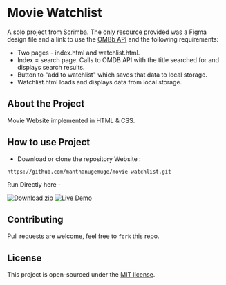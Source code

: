 # Movie Watchlist

A solo project from Scrimba. The only resource provided was a Figma design file and a link to use the [OMBb API](https://www.omdbapi.com/) and the following requirements:

-   Two pages - index.html and watchlist.html.
-   Index = search page. Calls to OMDB API with the title searched for and displays search results.
-   Button to "add to watchlist" which saves that data to local storage.
-   Watchlist.html loads and displays data from local storage.

## About the Project
Movie Website implemented in HTML & CSS.

## How to use Project

- Download or clone the repository Website : 
```
https://github.com/manthanugemuge/movie-watchlist.git
``` 

Run Directly here -

[![Download zip](https://custom-icon-badges.herokuapp.com/badge/-Download-navy?style=for-the-badge&logo=download&logoColor=white "Download zip")](https://github.com/manthanugemuge/movie-watchlist/archive/refs/heads/main.zip) 
[![Live Demo](https://custom-icon-badges.herokuapp.com/badge/-Live-brightgreen?style=for-the-badge&logo=eye&logoColor=white "Live Demo")](https://manthanugemuge.github.io/movie-watchlist/)

## Contributing
Pull requests are welcome, feel free to ```fork``` this repo.

## License
This project is open-sourced under the [MIT license]().